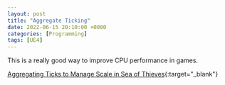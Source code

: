 ```yaml
---
layout: post
title: "Aggregate Ticking"
date: 2022-06-15 20:10:00 +0000
categories: [Programming]
tags: [UE4]
---
```


This is a really good way to improve CPU performance in games.

[Aggregating Ticks to Manage Scale in Sea of Thieves](https://youtu.be/CBP5bpwkO54){:target="_blank"}